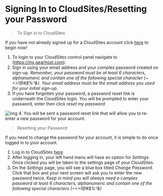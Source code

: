 Signing In to CloudSites/Resetting your Password
==================
> To Sign in to CloudSites

If you have not already signed up for a CloudSites account click [here](http://my.gearhost.com/Account/Signup) to begin now!

 1. To login to your CloudSites control panel navigate to (https://my.gearhost.com). 
 2. Sign in using your email address and your complex password created on sign-up.
	 *Remember, your password must be at least 6 characters, alphanumeric and contain one of the following special character (~<>!@#$%^&). Your email address must be the email address you used for your initial sign-up*. 
 3. If you have forgotten your password, a password reset link is underneath the CloudSites login. You will be prompted to enter your password, enter then click *reset my password*
  

 ![img](http://i.imgur.com/l7t5oYp.png) 
 4. You will be sent a password reset link that will allow you to re-enter a new password for your account.

>Resetting your Password

If you need to change the password for your account, it is simple to do once logged in to your account. 

 1. Log in to CloudSites  [here](http://my.gearhost.com/)
 2. After logging in, your left hand menu will have an option for *Settings*. Once clicked you will be taken to the settings page of your CloudSites.
 3. On the *Settings* page, you will see a blue box titled *Change Password*. Click that box and your next screen will ask you to enter the new password twice. *Keep in mind you will always need a complex password at least 6 characters, alphanumeric and contain one of the following special characters (~<>!@#$%^&)*

 

